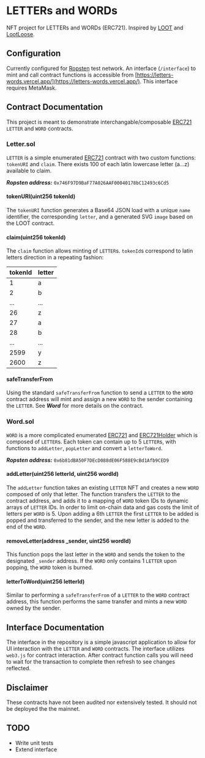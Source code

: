 # LETTERs and WORDs
NFT project for LETTERs and WORDs (ERC721). Inspired by [LOOT](https://lootproject.com) and [LootLoose](https://github.com/gakonst/lootloose).

## Configuration
Currently configured for [Ropsten](https://faucet.dimensions.network/) test network. An interface (`/interface`) to mint and call contract functions is accessible from [https://letters-words.vercel.app/](https://letters-words.vercel.app/). This interface requires MetaMask.

## Contract Documentation
This project is meant to demonstrate interchangable/composable [ERC721](https://docs.openzeppelin.com/contracts/4.x/api/token/erc721#ERC721Enumerable) `LETTER` and `WORD` contracts.

### Letter.sol
`LETTER` is a simple enumerated [ERC721](https://docs.openzeppelin.com/contracts/4.x/api/token/erc721#ERC721Enumerable) contract with two custom functions: `tokenURI` and `claim`. There exists 100 of each latin lowercase letter (a...z) available to claim.

***Ropsten address:*** `0x746F97D9BaF77A026AAF00040178bC12493c6Cd5`

#### tokenURI(uint256 tokenId)
The `tokenURI` function generates a Base64 JSON load with a unique `name` identifier, the corresponding `letter`, and a generated SVG `image` based on the LOOT contract.

#### claim(uint256 tokenId)
The `claim` function allows minting of `LETTER`s. `tokenId`s correspond to latin letters direction in a repeating fashion:

| tokenId | letter |
| --- | --- |
| 1 | a |
| 2 | b |
| ... | ... |
| 26 | z |
| 27 | a |
| 28 | b |
| ... | ... |
| 2599 | y |
| 2600 | z |

#### safeTransferFrom
Using the standard `safeTransferFrom` function to send a `LETTER` to the `WORD` contract address will mint and assign a new `WORD` to the sender containing the `LETTER`. See ***Word*** for more details on the contract.

### Word.sol
`WORD` is a more complicated enumerated [ERC721](https://docs.openzeppelin.com/contracts/4.x/api/token/erc721#ERC721Enumerable) and [ERC721Holder](https://docs.openzeppelin.com/contracts/4.x/api/token/erc721#ERC721Holder) which is composed of `LETTER`s. Each token can contain up to 5 `LETTER`s, with functions to `addLetter`, `popLetter` and convert a `letterToWord`.

***Ropsten address:*** `0x6b81dBA50F7DEcD088dE06F588E9cBd1Afb9CED9`

#### addLetter(uint256 letterId, uint256 wordId)
The `addLetter` function takes an existing `LETTER` NFT and creates a new `WORD` composed of only that letter. The function transfers the `LETTER` to the contract address, and adds it to a mapping of `WORD` token IDs to dynamic arrays of `LETTER` IDs. In order to limit on-chain data and gas costs the limit of letters per `WORD` is 5. Upon adding a 6th `LETTER` the first `LETTER` to be added is popped and transferred to the sender, and the new letter is added to the end of the `WORD`.

#### removeLetter(address _sender, uint256 wordId)
This function pops the last letter in the `WORD` and sends the token to the designated `_sender` address. If the `WORD` only contains 1 `LETTER` upon popping, the `WORD` token is burned.

#### letterToWord(uint256 letterId)
Similar to performing a `safeTransferFrom` of a `LETTER` to the `WORD` contract address, this function performs the same transfer and mints a new `WORD` owned by the sender.

## Interface Documentation
The interface in the repository is a simple javascript application to allow for UI interaction with the `LETTER` and `WORD` contracts. The interface utilizes `web3.js` for contract interaction. After contract function calls you will need to wait for the transaction to complete then refresh to see changes reflected.

## Disclaimer
These contracts have not been audited nor extensively tested. It should not be deployed the the mainnet.

## TODO
* Write unit tests
* Extend interface